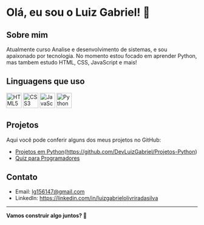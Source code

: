 # Olá, eu sou o Luiz Gabriel! 👋

## Sobre mim
Atualmente curso Analise e desenvolvimento de sistemas, e sou  apaixonado por tecnologia. No momento estou focado em aprender Python, mas tambem estudo  HTML, CSS, JavaScript e mais!

## Linguagens que uso

<p>
  <img src="https://cdn.jsdelivr.net/gh/devicons/devicon/icons/html5/html5-original.svg" width="40" alt="HTML5" />
  <img src="https://cdn.jsdelivr.net/gh/devicons/devicon/icons/css3/css3-original.svg" width="40" alt="CSS3" />
  <img src="https://cdn.jsdelivr.net/gh/devicons/devicon/icons/javascript/javascript-original.svg" width="40" alt="JavaScript" />
  <img src="https://cdn.jsdelivr.net/gh/devicons/devicon/icons/python/python-original.svg" width="40" alt="Python" />
</p>

## Projetos
Aqui você pode conferir alguns dos meus projetos no GitHub:
- [Projetos em Python](https://github.com/DevLuizGabriel/Exercices-Cursoemvideo)(https://github.com/DevLuizGabriel/Projetos-Python)
- [Quiz para Programadores](https://github.com/DevLuizGabriel/quiz-para-programadores-HTML)

## Contato
- Email: lg156147@gmail.com  
- LinkedIn: https://linkedin.com/in/luizgabrielolivriradasilva 


---

**Vamos construir algo juntos? 🚀**
